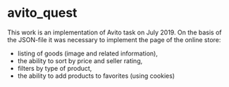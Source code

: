 # avito_quest
This work is an implementation of Avito task on July 2019.
On the basis of the JSON-file it was necessary to implement the page of the online store: 

* listing of goods (image and related information), 
* the ability to sort by price and seller rating, 
* filters by type of product, 
* the ability to add products to favorites (using cookies)

